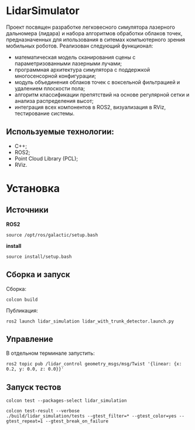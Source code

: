 # LidarSimulator

Проект посвящен разработке легковесного симулятора лазерного дальномера (лидара) и набора алгоритмов обработки облаков точек, предназначенных для ипользования в ситемах компьютерного зрения мобильных роботов. Реализован следующий функционал:
- математическая модель сканирования сцены с параметризованными лазерными лучами;
- программная архитектура симулятора с поддержкой многосенсорной конфигурации;
- модуль объединения облаков точек с воксельной фильтрацией и удалением плоскости пола;
- алгоритм классификации препятствий на основе регулярной сетки и анализа распределения высот;
- интеграция всех компонентов в ROS2, визуализация в RViz, тестирование системы.

## Используемые технологии:
- C++;
- ROS2;
- Point Cloud Library (PCL);
- RViz.

# Установка

## Источники

**ROS2**
```
source /opt/ros/galactic/setup.bash
```

**install**
```
source install/setup.bash
```

## Сборка и запуск

Сборка:
```
colcon build
```

Публикация:

```
ros2 launch lidar_simulation lidar_with_trunk_detector.launch.py
```

## Управление

В отдельном терминале запустить:

```
ros2 topic pub /lidar_control geometry_msgs/msg/Twist '{linear: {x: 0.2, y: 0.0, z: 0.0}}'
```

## Запуск тестов

```
colcon test --packages-select lidar_simulation
```

```
colcon test-result --verbose
./build/lidar_simulation/tests --gtest_filter=* --gtest_color=yes --gtest_repeat=1 --gtest_break_on_failure
```
